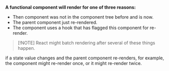 **A functional component will render for one of three reasons:**
- Then component was not in the component tree before and is now.
- The parent component just re-rendered.
- The component uses a hook that has flagged this component for re-render.

> [!NOTE] React might batch rendering after several of these things happen.

if a state value changes and the parent component re-renders, for example, the component might re-render once, or it might re-render twice.